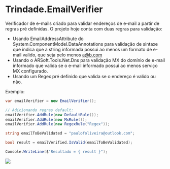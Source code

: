# Trindade.EmailVerifier

Verificador de e-mails criado para validar endereços de e-mail a partir de regras pré definidas.
O projeto hoje conta com duas regras para validação:
- Usando EmailAddressAttribute do System.ComponentModel.DataAnnotations para validação de sintaxe que indica que a string informada possui ao menos um formato de e-mail valido, que seja pelo menos a@b.com
- Usando o ARSoft.Tools.Net.Dns para validação MX do domínio de e-mail informado que valida se o e-mail informado possui ao menos serviço MX configurado.
- Usando um Regex pré definido que valida se o endereço é valido ou não.

Exemplo:

```cs
var emailVerifier = new EmailVerifier();

// Adicionando regras default:
emailVerifier.AddRule(new DefaultRule());
emailVerifier.AddRule(new MxRule());
emailVerifier.AddRule(new RegexRule("Regex"));

string emailToBeValidated = "paulofoliveira@outlook.com";

bool result = emailVerified.IsValid(emailToBeValidated);

Console.WriteLine($"Resultado = { result }");

```

<img src="http://trindade-ci.eastus.cloudapp.azure.com:8080/job/EmailVerifier/badge/icon" />

